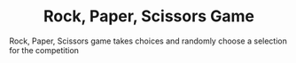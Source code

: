 <h1 align="center" id="title">Rock, Paper, Scissors Game</h1>

<p>Rock, Paper, Scissors game takes choices and randomly choose a selection for the competition</p>
